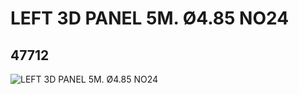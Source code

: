 # LEFT 3D PANEL 5M. Ø4.85 NO24
## 47712
![LEFT 3D PANEL 5M. Ø4.85 NO24](https://lc-www-live-s.legocdn.com/media/bricks/5/2/4218893.jpg)